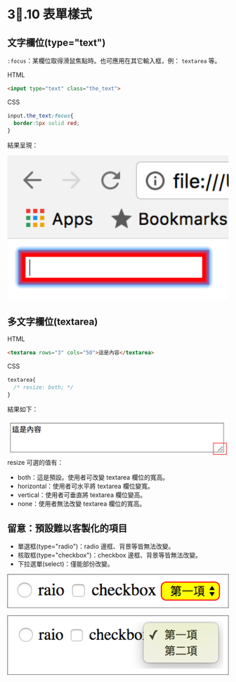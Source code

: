 # 3.10 表單樣式

## 文字欄位\(type="text"\)

`:focus`：某欄位取得滑鼠焦點時。也可應用在其它輸入框，例： `textarea` 等。

HTML

```html
<input type="text" class="the_text">
```

CSS

```css
input.the_text:focus{
  border:5px solid red;
}
```

結果呈現：

![](/assets/focus_status.png)

## 多文字欄位\(textarea\)

HTML

```html
<textarea rows="3" cols="50">這是內容</textarea>
```

CSS

```css
textarea{
  /* resize: both; */
}
```

結果如下：

![](/assets/textarea_resize_sample.png)resize 可選的值有：

* both：這是預設。使用者可改變 textarea 欄位的寬高。
* horizontal：使用者可水平將 textarea 欄位變寬。
* vertical：使用者可垂直將 textarea 欄位變高。
* none：使用者無法改變 textarea 欄位的寬高。

## 留意：預設難以客製化的項目

* 單選框\(type="radio"\)：radio 邊框、背景等皆無法改變。
* 核取框\(type="checkbox"\)：checkbox 邊框、背景等皆無法改變。
* 下拉選單\(select\)：僅能部份改變。

![](/assets/form_difficult_customize.png)

![](/assets/form_difficult_customize2.png)

